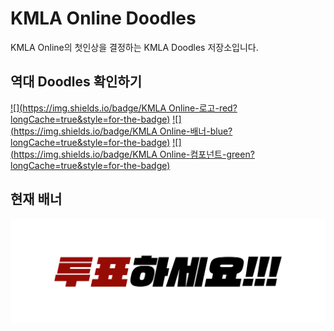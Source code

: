 # KMLA Online Doodles

KMLA Online의 첫인상을 결정하는 KMLA Doodles 저장소입니다.

## 역대 Doodles 확인하기

[![](https://img.shields.io/badge/KMLA Online-로고-red?longCache=true&style=for-the-badge)](docs/logos.md) [![](https://img.shields.io/badge/KMLA Online-배너-blue?longCache=true&style=for-the-badge)](docs/banners.md) [![](https://img.shields.io/badge/KMLA Online-컴포넌트-green?longCache=true&style=for-the-badge)](docs/components.md)

## 현재 배너

![Current KMLA Online Banner](current-banner.png)
